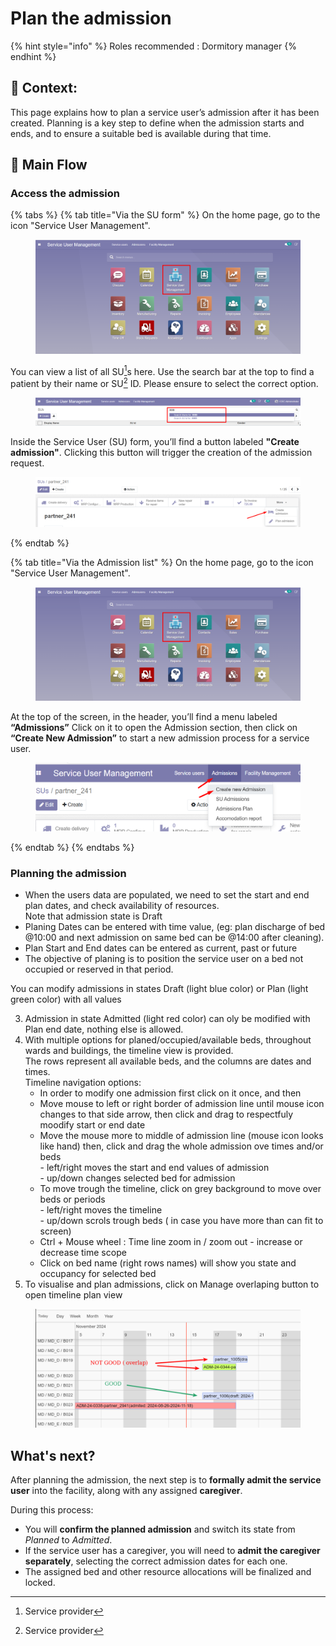 # Plan the admission

{% hint style="info" %}
Roles recommended : Dormitory manager
{% endhint %}

## **🧭** Context: <a href="#context" id="context"></a>

This page explains how to plan a service user’s admission after it has been created. Planning is a key step to define when the admission starts and ends, and to ensure a suitable bed is available during that time.

## 🔄 Main Flow

### Access the admission

{% tabs %}
{% tab title="Via the SU form" %}
On the home page, go to the icon "Service User Management".

<figure><img src="../../.gitbook/assets/image (160).png" alt=""><figcaption></figcaption></figure>

You can view a list of all SU[^1]s here. Use the search bar at the top to find a patient by their name or SU[^1] ID. Please ensure to select the correct option.

<figure><img src="../../.gitbook/assets/image (161).png" alt=""><figcaption></figcaption></figure>

Inside the Service User (SU) form, you’ll find a button labeled **"Create admission"**. Clicking this button will trigger the creation of the admission request.

<figure><img src="../../.gitbook/assets/image (3) (1).png" alt=""><figcaption></figcaption></figure>
{% endtab %}

{% tab title="Via the Admission list" %}
On the home page, go to the icon "Service User Management".

<figure><img src="../../.gitbook/assets/image (160).png" alt=""><figcaption></figcaption></figure>

At the top of the screen, in the header, you’ll find a menu labeled **“Admissions”** Click on it to open the Admission section, then click on **“Create New Admission”** to start a new admission process for a service user.

<figure><img src="../../.gitbook/assets/image (6) (1).png" alt=""><figcaption></figcaption></figure>
{% endtab %}
{% endtabs %}

### Planning the admission

* When the users data are populated, we need to set the start and end plan dates, and check availability of resources.\
  Note that admission state is Draft
* Planing Dates can be entered with time value, (eg: plan discharge of bed @10:00 and next admission on same bed can be @14:00 after cleaning).
* Plan Start and End dates can be entered as current, past or future
* The objective of planing is to position the service user on a bed not occupied or reserved in that period.

You can modify admissions in states Draft (light blue color) or Plan (light green color) with all values

3. Admission in state Admitted (light red color) can oly be modified with Plan end date, nothing else is allowed.
4. With multiple options for planed/occupied/available beds, throughout wards and buildings, the timeline view is provided.\
   The rows represent all available beds, and the columns are dates and times.\
   Timeline navigation options:
   * In order to modify one admission first click on it once, and then
   * Move mouse to left or right border of admission line until mouse icon changes to that side arrow, then click and drag to respectfuly moodify start or end date
   * Move the mouse more to middle of admission line (mouse icon looks like hand) then, click and drag the whole admission ove times and/or beds\
     \- left/right moves the start and end values of admission\
     \- up/down changes selected bed for admission
   * To move trough the timeline, click on grey background to move over beds or periods\
     \- left/right moves the timeline\
     \- up/down scrols trough beds ( in case you have more than can fit to screen)
   * Ctrl + Mouse wheel : Time line zoom in / zoom out - increase or decrease time scope
   * Click on bed name (right rows names) will show you state and occupancy for selected bed
5. To visualise and plan admissions, click on Manage overlaping button to open timeline plan view

<div align="center" data-full-width="false"><figure><img src="../../.gitbook/assets/image (16) (1).png" alt=""><figcaption></figcaption></figure></div>

## What's next?&#x20;

After planning the admission, the next step is to **formally admit the service user** into the facility, along with any assigned **caregiver**.

During this process:

* You will **confirm the planned admission** and switch its state from _Planned_ to _Admitted_.
* If the service user has a caregiver, you will need to **admit the caregiver separately**, selecting the correct admission dates for each one.
* The assigned bed and other resource allocations will be finalized and locked.

[^1]: Service provider

